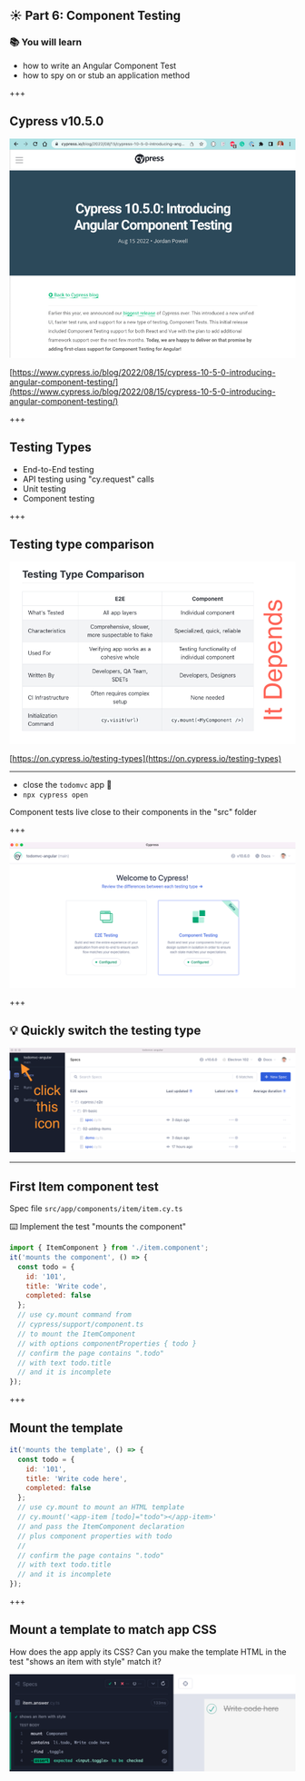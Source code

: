 ## ☀️ Part 6: Component Testing

### 📚 You will learn

- how to write an Angular Component Test
- how to spy on or stub an application method

+++

## Cypress v10.5.0

![Cypress Angular Component Testing announcement](./img/ng.png)

[https://www.cypress.io/blog/2022/08/15/cypress-10-5-0-introducing-angular-component-testing/](https://www.cypress.io/blog/2022/08/15/cypress-10-5-0-introducing-angular-component-testing/)

+++

## Testing Types

- End-to-End testing
- API testing using "cy.request" calls <!-- .element: class="fragment" -->
- Unit testing <!-- .element: class="fragment" -->
- Component testing <!-- .element: class="fragment" -->

+++

## Testing type comparison

![Testing types comparison](./img/testing-types.png)

[https://on.cypress.io/testing-types](https://on.cypress.io/testing-types)

---

- close the `todomvc` app 🤯
- `npx cypress open`

Component tests live close to their components in the "src" folder

+++

![Pick component testing type](./img/pick-component-testing.png)

+++

## 💡 Quickly switch the testing type

![Switch between E2E and component tests](./img/switch.png)

---

## First Item component test

Spec file `src/app/components/item/item.cy.ts`

⌨️ Implement the test "mounts the component"

```js
import { ItemComponent } from './item.component';
it('mounts the component', () => {
  const todo = {
    id: '101',
    title: 'Write code',
    completed: false
  };
  // use cy.mount command from
  // cypress/support/component.ts
  // to mount the ItemComponent
  // with options componentProperties { todo }
  // confirm the page contains ".todo"
  // with text todo.title
  // and it is incomplete
});
```

+++

## Mount the template

```js
it('mounts the template', () => {
  const todo = {
    id: '101',
    title: 'Write code here',
    completed: false
  };
  // use cy.mount to mount an HTML template
  // cy.mount('<app-item [todo]="todo"></app-item>'
  // and pass the ItemComponent declaration
  // plus component properties with todo
  //
  // confirm the page contains ".todo"
  // with text todo.title
  // and it is incomplete
});
```

+++

## Mount a template to match app CSS

How does the app apply its CSS? Can you make the template HTML in the test "shows an item with style" match it?

![Test with the DOM structure matching CSS](./img/style.png)
